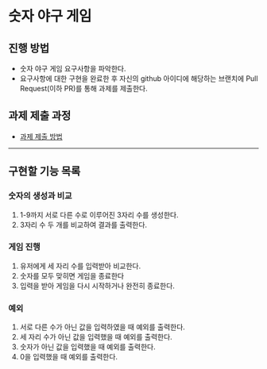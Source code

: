 # 숫자 야구 게임
## 진행 방법
* 숫자 야구 게임 요구사항을 파악한다.
* 요구사항에 대한 구현을 완료한 후 자신의 github 아이디에 해당하는 브랜치에 Pull Request(이하 PR)를 통해 과제를 제출한다.

## 과제 제출 과정
* [과제 제출 방법](https://github.com/next-step/nextstep-docs/tree/master/precourse)

---
## 구현할 기능 목록

### 숫자의 생성과 비교
1. 1-9까지 서로 다른 수로 이루어진 3자리 수를 생성한다.
2. 3자리 수 두 개를 비교하여 결과를 출력한다. 

### 게임 진행
1. 유저에게 세 자리 수를 입력받아 비교한다. 
2. 숫자를 모두 맞히면 게임을 종료한다
3. 입력을 받아 게임을 다시 시작하거나 완전히 종료한다.

### 예외
1. 서로 다른 수가 아닌 값을 입력하였을 때 예외를 출력한다.
2. 세 자리 수가 아닌 값을 입력했을 때 예외를 출력한다. 
3. 숫자가 아닌 값을 입력했을 때 예외를 출력한다. 
4. 0을 입력했을 때 예외를 출력한다. 

